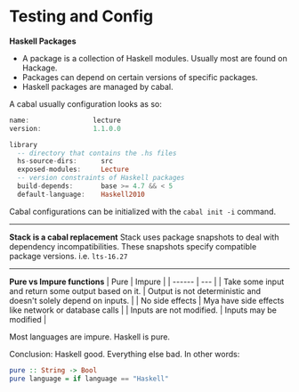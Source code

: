 # Testing and Config

**Haskell Packages**

- A package is a collection of Haskell modules. Usually most are found on Hackage.
- Packages can depend on certain versions of specific packages.
- Haskell packages are managed by cabal.

A cabal usually configuration looks as so:
```hs
name:                lecture
version:             1.1.0.0

library
  -- directory that contains the .hs files
  hs-source-dirs:      src
  exposed-modules:     Lecture
  -- version constraints of Haskell packages
  build-depends:       base >= 4.7 && < 5
  default-language:    Haskell2010
```
Cabal configurations can be initialized with the `cabal init -i` command.

---
**Stack is a cabal replacement**
Stack uses package snapshots to deal with dependency incompatibilities. These snapshots specify compatible package versions. i.e. `lts-16.27`


---
**Pure vs Impure functions**
| Pure | Impure |
| ------ | --- | 
| Take some input and return some output based on it. | Output is not deterministic and doesn't solely depend on inputs. |
| No side effects | Mya have side effects like network or database calls |
| Inputs are not modified. | Inputs may be modified |

Most languages are impure. Haskell is pure.

Conclusion: Haskell good. Everything else bad.
In other words:
```hs
pure :: String -> Bool
pure language = if language == "Haskell"
```



